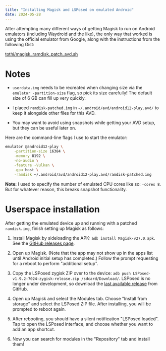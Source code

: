 ```yaml
---
title: "Installing Magisk and LSPosed on emulated Android"
date: 2024-05-28
---
```


After attempting many different ways of getting Magisk to run on Android emulators (including Waydroid and the like), the only way that worked is using the official emulator from Google, along with the instructions from the following Gist:

[tothi/magisk_ramdisk_patch_avd.sh](https://gist.github.com/tothi/1a206791c8b77d7e42015183c980657e)

# Notes

* `userdata.img` needs to be recreated when changing size via the `emulator -partition-size` flag, so pick its size carefully!  The default size of 6 GB can fill up very quickly.

* I placed `ramdisk-patched.img` in `~/.android/avd/android12-play.avd/` to keep it alongside other files for this AVD.

* You may want to avoid using snapshots while getting your AVD setup, but they can be useful later on.

Here are the command-line flags I use to start the emulator:
```sh
emulator @android12-play \
    -partition-size 16384 \
    -memory 8192 \
    -no-audio \
    -feature -Vulkan \
    -gpu host \
    -ramdisk ~/.android/avd/android12-play.avd/ramdisk-patched.img
```

**Note:** I used to specify the number of emulated CPU cores like so: `-cores 8`.  But for whatever reason, this breaks snapshot functionality.

# Userspace installation

After getting the emulated device up and running with a patched `ramdisk.img`, finish setting up Magisk as follows:

1. Install Magisk by sideloading the APK: `adb install Magisk-v27.0.apk`.  See the [GitHub releases page](https://github.com/topjohnwu/Magisk/releases/).

2. Open up Magisk.  (Note that the app may not show up in the apps list until Android initial setup has completed.)  Follow the prompt requesting for a reboot to perform "additional setup".

3. Copy the LSPosed zygisk ZIP over to the device: `adb push LSPosed-v1.9.2-7024-zygisk-release.zip /sdcard/Download/`.  LSPosed is no longer under development, so download the [last available release](https://github.com/LSPosed/LSPosed/releases/download/v1.9.2/) from GitHub.

4. Open up Magisk and select the Modules tab.  Choose "Install from storage" and select the LSPosed ZIP file.  After installing, you will be prompted to reboot again.

5. After rebooting, you should have a silent notification "LSPosed loaded".  Tap to open the LSPosed interface, and choose whether you want to add an app shortcut.

6. Now you can search for modules in the "Repository" tab and install them!
